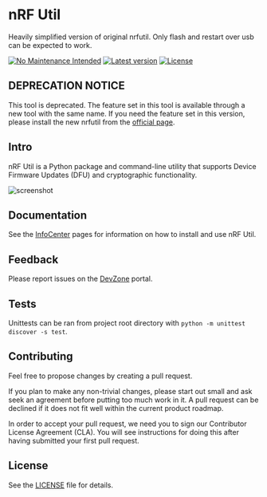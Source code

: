 # nRF Util

Heavily simplified version of original nrfutil. Only flash and restart over usb can be expected to work.

[![No Maintenance Intended](http://unmaintained.tech/badge.svg)](http://unmaintained.tech/)
[![Latest version](https://img.shields.io/pypi/v/nrfutil.svg)](https://pypi.python.org/pypi/nrfutil)
[![License](https://img.shields.io/pypi/l/nrfutil.svg)](https://pypi.python.org/pypi/nrfutil)

## DEPRECATION NOTICE
This tool is deprecated. The feature set in this tool is available through a new tool with the same name.
If you need the feature set in this version, please install the new nrfutil from the [official page](https://www.nordicsemi.com/Products/Development-tools/nrf-util).


## Intro
nRF Util is a Python package and command-line utility that supports Device Firmware Updates (DFU) and cryptographic functionality.

![screenshot](screenshot.gif)

## Documentation

See the [InfoCenter](https://infocenter.nordicsemi.com/topic/ug_nrfutil/UG/nrfutil/nrfutil_intro.html) pages for information on how to install and use nRF Util.

## Feedback

Please report issues on the [DevZone](https://devzone.nordicsemi.com) portal.

## Tests

Unittests can be ran from project root directory with `python -m unittest discover -s test`.

## Contributing

Feel free to propose changes by creating a pull request.

If you plan to make any non-trivial changes, please start out small and ask seek an agreement before putting too much work in it. A pull request can be declined if it does not fit well within the current product roadmap.

In order to accept your pull request, we need you to sign our Contributor License Agreement (CLA). You will see instructions for doing this after having submitted your first pull request.

## License

See the [LICENSE](LICENSE) file for details.
